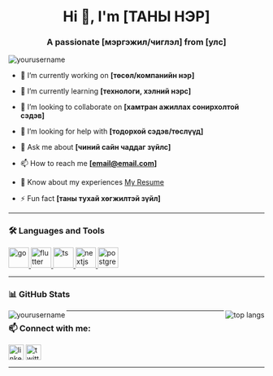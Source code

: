 <h1 align="center">Hi 👋, I'm [ТАНЫ НЭР]</h1>
<h3 align="center">A passionate [мэргэжил/чиглэл] from [улс]</h3>

<p align="left"> <img src="https://komarev.com/ghpvc/?username=yourusername&label=Profile%20views&color=0e75b6&style=flat" alt="yourusername" /> </p>

- 🔭 I’m currently working on **[төсөл/компанийн нэр]**

- 🌱 I’m currently learning **[технологи, хэлний нэрс]**

- 👯 I’m looking to collaborate on **[хамтран ажиллах сонирхолтой сэдэв]**

- 🤝 I’m looking for help with **[тодорхой сэдэв/төслүүд]**

- 💬 Ask me about **[чиний сайн чаддаг зүйлс]**

- 📫 How to reach me **[email@email.com]**

- 📄 Know about my experiences [My Resume](resume_link)

- ⚡ Fun fact **[таны тухай хөгжилтэй зүйл]**

---

### 🛠️ Languages and Tools

<p align="left"> 
  <a href="https://golang.org" target="_blank"> <img src="https://cdn.jsdelivr.net/gh/devicons/devicon/icons/go/go-original.svg" alt="go" width="40" height="40"/> </a>
  <a href="https://flutter.dev" target="_blank"> <img src="https://cdn.jsdelivr.net/gh/devicons/devicon/icons/flutter/flutter-original.svg" alt="flutter" width="40" height="40"/> </a>
  <a href="https://www.typescriptlang.org/" target="_blank"> <img src="https://cdn.jsdelivr.net/gh/devicons/devicon/icons/typescript/typescript-original.svg" alt="ts" width="40" height="40"/> </a>
  <a href="https://nextjs.org/" target="_blank"> <img src="https://cdn.jsdelivr.net/gh/devicons/devicon/icons/nextjs/nextjs-original.svg" alt="nextjs" width="40" height="40"/> </a>
  <a href="https://www.postgresql.org/" target="_blank"> <img src="https://cdn.jsdelivr.net/gh/devicons/devicon/icons/postgresql/postgresql-original.svg" alt="postgresql" width="40" height="40"/> </a>
</p>

---

### 📊 GitHub Stats

<p>
  <img align="left" src="https://github-readme-stats.vercel.app/api?username=yourusername&show_icons=true&locale=en" alt="yourusername" />
</p>

<p>
  <img align="right" src="https://github-readme-stats.vercel.app/api/top-langs?username=yourusername&show_icons=true&locale=en&layout=compact" alt="top langs" />
</p>

---

### 📫 Connect with me:

<p align="left">
  <a href="https://linkedin.com/in/yourprofile" target="blank"><img align="center" src="https://cdn.jsdelivr.net/gh/devicons/devicon/icons/linkedin/linkedin-original.svg" alt="linkedin" height="30" width="30" /></a>
  <a href="https://twitter.com/yourprofile" target="blank"><img align="center" src="https://cdn.jsdelivr.net/gh/devicons/devicon/icons/twitter/twitter-original.svg" alt="twitter" height="30" width="30" /></a>
</p>

---
